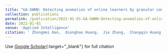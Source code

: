 ```yaml
---
title: "GA-GWNN: Detecting anomalies of online learners by granular computing and graph wavelet convolutional neural network"
collection: publications
permalink: /publication/2022-01-01-GA-GWNN-Detecting-anomalies-of-online-learners-by-granular-computing-and-graph-wavelet-convolutional-neural-network
date: 2022-01-01
venue: 'Applied Intelligence'
citation: ' Zhongmei Han,  Qionghao Huang,  Jie Zhang,  Changqin Huang,  Huijin Wang,  Xiaodi Huang, &quot;GA-GWNN: Detecting anomalies of online learners by granular computing and graph wavelet convolutional neural network.&quot; Applied Intelligence, 2022.'
---
```

Use [Google Scholar](https://scholar.google.com/scholar?q=GA+GWNN:+Detecting+anomalies+of+online+learners+by+granular+computing+and+graph+wavelet+convolutional+neural+network){:target="_blank"} for full citation